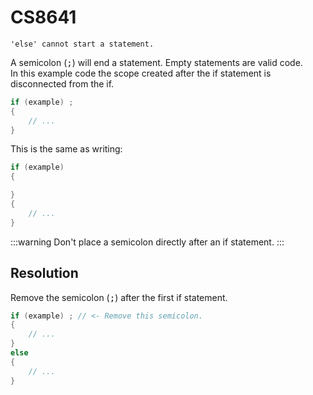 # CS8641

```
'else' cannot start a statement.
```



A semicolon (<kbd>;</kbd>) will end a statement. Empty statements are valid code.  
In this example code the scope created after the if statement is disconnected from the if.

```csharp
if (example) ;
{
    // ...
}
```

This is the same as writing:
```csharp
if (example)
{

}
{
    // ...
}
```

:::warning
Don't place a semicolon directly after an if statement.
:::

## Resolution

Remove the semicolon (<kbd>;</kbd>) after the first if statement.

```csharp
if (example) ; // <- Remove this semicolon.
{
    // ...
}
else
{
    // ...
}
```
